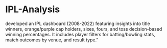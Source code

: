 # IPL-Analysis
developed an IPL dashboard (2008-2022) featuring insights into title winners, orange/purple cap holders, sixes, fours, and toss decision-based winning percentages. It includes player filters for batting/bowling stats, match outcomes by venue, and result type."
